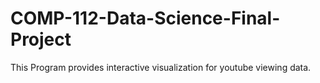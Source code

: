 # COMP-112-Data-Science-Final-Project

This Program provides interactive visualization for youtube viewing data. 

